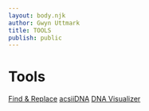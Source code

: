 ```yaml
---
layout: body.njk
author: Gwyn Uttmark
title: TOOLS
publish: public
---
```


# Tools

[Find & Replace](./find-replace.html)
[acsiiDNA](https://biosafetylvl5.github.io/acsiiDNA/)
[DNA Visualizer](https://biosafetylvl5.github.io/DNA-Visualizer/)
